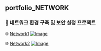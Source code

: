 ## portfolio_NETWORK

### 📌 네트워크 환경 구축 및 보안 설정 프로젝트

🌐 [Network1](https://github.com/Jung2023/portfolio_NETWORK/blob/main/network1.md)
[![Image](https://github.com/user-attachments/assets/781aa068-34fc-4a6c-a8c0-250b354cde86)](https://github.com/Jung2023/portfolio_NETWORK/blob/main/network1.md)

🌐 [Network2](https://github.com/Jung2023/portfolio_NETWORK/blob/main/network2.md)
[![Image](https://github.com/user-attachments/assets/3454b6db-1962-400d-9620-32073736f2ad)](https://github.com/Jung2023/portfolio_NETWORK/blob/main/network2.md)
